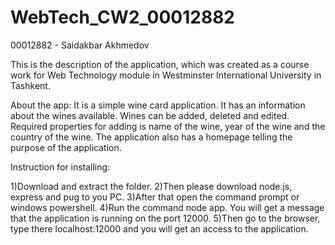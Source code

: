 # WebTech_CW2_00012882
00012882 - Saidakbar Akhmedov

This is the description of the application, which was created as a course work for Web Technology module in Westminster International University in Tashkent.


About the app:
It is a simple wine card application. It has an information about the wines available. Wines can be added, deleted and edited. Required properties for adding is name of the wine, year of the wine and the country of the wine. The application also has a homepage telling the purpose of the application. 


Instruction for installing:

1)Download and extract the folder.
2)Then please download node.js, express and pug to you PC. 
3)After that open the command prompt or windows powershell.
4)Run the command node app. You will get a message that the application is running on the port 12000.
5)Then go to the browser, type there localhost:12000 and you will get an access to the application.
